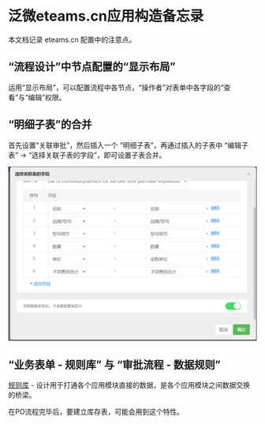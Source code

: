 # 泛微eteams.cn应用构造备忘录

本文档记录 eteams.cn 配置中的注意点。

## “流程设计”中节点配置的“显示布局”

运用“显示布局”，可以配置流程中各节点，“操作者”对表单中各字段的“查看”与“编辑”权限。

## “明细子表”的合并

首先设置“关联审批”，然后插入一个 “明细子表”，再通过插入的子表中 “编辑子表” -> “选择关联子表的字段”，即可设置子表合并。

![明细子表的合并](images/17_01.png)


## “业务表单 - 规则库” 与 “审批流程 - 数据规则”

[规则库](https://eteams.cn/help/4528939060366202859) - 设计用于打通各个应用模块直接的数据，是各个应用模块之间数据交换的桥梁。

在PO流程完毕后，要建立库存表，可能会用到这个特性。
